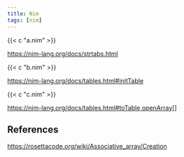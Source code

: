```yaml
---
title: Nim
tags: [nim]
---
```


{{< c "a.nim" >}}

<https://nim-lang.org/docs/strtabs.html>

{{< c "b.nim" >}}

<https://nim-lang.org/docs/tables.html#initTable>

{{< c "c.nim" >}}

<https://nim-lang.org/docs/tables.html#toTable,openArray[]>

## References

<https://rosettacode.org/wiki/Associative_array/Creation>
